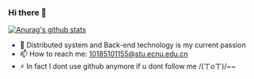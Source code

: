 ### Hi there 👋
[![Anurag's github stats](https://github-readme-stats.vercel.app/api?username=CharlesDDDD&count_private=true&show_icons=true&theme=radical)](https://github.com/anuraghazra/github-readme-stats)
<!--
**CharlesDDDD/CharlesDDDD** is a ✨ _special_ ✨ repository because its `README.md` (this file) appears on your GitHub profile.

Here are some ideas to get you started:

- 🔭 I’m currently working on ...
- 🌱 I’m currently learning 
- 👯 I’m looking to collaborate on ...
- 🤔 I’m looking for help with ...
- 💬 Ask me about ...
- 📫 How to reach me: 
- 😄 Pronouns: ...
- ⚡ Fun fact: ...
-->
- 🔭 Distributed system and Back-end technology is my current passion
- 📫 How to reach me: 10185101155@stu.ecnu.edu.cn
- ⚡ In fact I dont use github anymore if u dont follow me /(ㄒoㄒ)/~~

